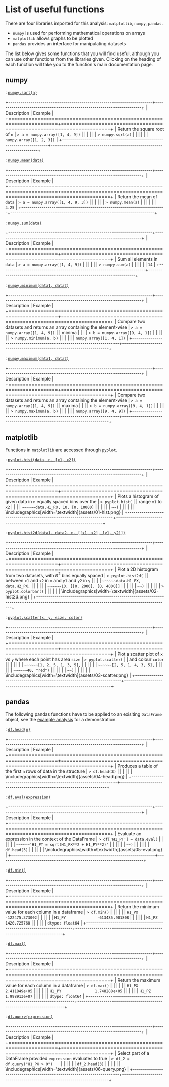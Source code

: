 
# List of useful functions

There are four libraries imported for this analysis: `matplotlib`, `numpy`, `pandas`.

 - `numpy` is used for performing mathematical operations on arrays
 - `matplotlib` allows graphs to be plotted
 - `pandas` provides an interface for manipulating datasets

The list below gives some functions that you will find useful, although you can use other functions from the libraries given.
Clicking on the heading of each function will take you to the function's main documentation page.

## numpy

: [`numpy.sqrt(n)`](http://docs.scipy.org/doc/numpy/reference/generated/numpy.sqrt.html)

+-----------------------------------------------------------------------+-----------------------------------------------------------------------+
| Description                                                           | Example                                                               |
+=======================================================================+=======================================================================+
| Return the square root of `n`                                         | `> a = numpy.array([1, 4, 9])`                                        |
|                                                                       |                                                                       |
|                                                                       | `> numpy.sqrt(a)`                                                     |
|                                                                       |                                                                       |
|                                                                       | `numpy.array([1, 2, 3])`                                              |
+-----------------------------------------------------------------------+-----------------------------------------------------------------------+


: [`numpy.mean(data)`](http://docs.scipy.org/doc/numpy/reference/generated/numpy.mean.html)

+-----------------------------------------------------------------------+-----------------------------------------------------------------------+
| Description                                                           | Example                                                               |
+=======================================================================+=======================================================================+
| Return the mean of `data`                                             | `> a = numpy.array([1, 4, 9, 3])`                                     |
|                                                                       |                                                                       |
|                                                                       | `> numpy.mean(a)`                                                     |
|                                                                       |                                                                       |
|                                                                       | `4.25`                                                                |
+-----------------------------------------------------------------------+-----------------------------------------------------------------------+


: [`numpy.sum(data)`](http://docs.scipy.org/doc/numpy/reference/generated/numpy.sum.html)

+-----------------------------------------------------------------------+-----------------------------------------------------------------------+
| Description                                                           | Example                                                               |
+=======================================================================+=======================================================================+
| Sum all elements in `data`                                            | `> a = numpy.array([1, 4, 9])`                                        |
|                                                                       |                                                                       |
|                                                                       | `> numpy.sum(a)`                                                      |
|                                                                       |                                                                       |
|                                                                       | `14`                                                                  |
+-----------------------------------------------------------------------+-----------------------------------------------------------------------+


: [`numpy.minimum(data1, data2)`](http://docs.scipy.org/doc/numpy-1.10.0/reference/generated/numpy.minimum.html)

+-----------------------------------------------------------------------+-----------------------------------------------------------------------+
| Description                                                           | Example                                                               |
+=======================================================================+=======================================================================+
| Compare two datasets and returns an array containing the element-wise | `> a = numpy.array([1, 4, 9])`                                        |
| minima                                                                |                                                                       |
|                                                                       | `> b = numpy.array([9, 4, 1])`                                        |
|                                                                       |                                                                       |
|                                                                       | `> numpy.minimum(a, b)`                                               |
|                                                                       |                                                                       |
|                                                                       | `numpy.array([1, 4, 1])`                                              |
+-----------------------------------------------------------------------+-----------------------------------------------------------------------+


: [`numpy.maximum(data1, data2)`](http://docs.scipy.org/doc/numpy-1.10.0/reference/generated/numpy.maximum.html)

+-----------------------------------------------------------------------+-----------------------------------------------------------------------+
| Description                                                           | Example                                                               |
+=======================================================================+=======================================================================+
| Compare two datasets and returns an array containing the element-wise | `> a = numpy.array([1, 4, 9])`                                        |
| maxima                                                                |                                                                       |
|                                                                       | `> b = numpy.array([9, 4, 1])`                                        |
|                                                                       |                                                                       |
|                                                                       | `> numpy.maximum(a, b)`                                               |
|                                                                       |                                                                       |
|                                                                       | `numpy.array([9, 4, 9])`                                              |
+-----------------------------------------------------------------------+-----------------------------------------------------------------------+


## matplotlib

Functions in `matplotlib` are accessed through `pyplot`.

: [`pyplot.hist(data, n, [x1, x2])`](http://matplotlib.org/api/pyplot_api.html#matplotlib.pyplot.hist)

+-----------------------------------------------------------------------+-----------------------------------------------------------------------+
| Description                                                           | Example                                                               |
+=======================================================================+=======================================================================+
| Plots a histogram of given data in `n` equally spaced bins over the   | `> pyplot.hist(`                                                      |
| range `x1` to `x2`                                                    |                                                                       |
|                                                                       | `~~~~~~data.H1_PX, 10, [0, 10000]`                                    |
|                                                                       |                                                                       |
|                                                                       | `~~)`                                                                 |
|                                                                       |                                                                       |
|                                                                       | \includegraphics[width=\textwidth]{assets/01-hist.png}                |
+-----------------------------------------------------------------------+-----------------------------------------------------------------------+


: [`pyplot.hist2d(data1, data2, n, [[x1, x2], [y1, y2]])`](http://matplotlib.org/api/pyplot_api.html#matplotlib.pyplot.hist2d)

+-----------------------------------------------------------------------+-----------------------------------------------------------------------+
| Description                                                           | Example                                                               |
+=======================================================================+=======================================================================+
| Plot a 2D histogram from two datasets, with $n^2$ bins equally spaced | `> pyplot.hist2d(`                                                    |
| between `x1` and `x2` in `x` and `y1` and `y2` in `y`                 |                                                                       |
|                                                                       | `~~~~~~data.H1_PX, data.H2_PX,`                                       |
|                                                                       |                                                                       |
|                                                                       | `~~~~~~10, [[0, 2000], [0, 4000]]`                                    |
|                                                                       |                                                                       |
|                                                                       | `~~)`                                                                 |
|                                                                       |                                                                       |
|                                                                       | `> pyplot.colorbar()`                                                 |
|                                                                       |                                                                       |
|                                                                       | \includegraphics[width=\textwidth]{assets/02-hist2d.png}              |
+-----------------------------------------------------------------------+-----------------------------------------------------------------------+


: [`pyplot.scatter(x, y, size, color)`](http://matplotlib.org/api/pyplot_api.html#matplotlib.pyplot.scatter)

+-----------------------------------------------------------------------+-----------------------------------------------------------------------+
| Description                                                           | Example                                                               |
+=======================================================================+=======================================================================+
| Plot a scatter plot of `x` vs `y` where each point has area `size`    | `> pyplot.scatter(`                                                   |
| and colour `color`                                                    |                                                                       |
|                                                                       |                                                                       |
|                                                                       | `~~~~~~[1, 2, 5, 1, 3, 5],`                                           |
|                                                                       |                                                                       |
|                                                                       | `~~~~~~[2, 5, 1, 4, 3, 5],`                                           |
|                                                                       |                                                                       |
|                                                                       | `~~~~~~40, "red")`                                                    |
|                                                                       |                                                                       |
|                                                                       | `~~)`                                                                 |
|                                                                       |                                                                       |
|                                                                       | \includegraphics[width=\textwidth]{assets/03-scatter.png}             |
+-----------------------------------------------------------------------+-----------------------------------------------------------------------+

## pandas

The following pandas functions have to be applied to an exisiting `DataFrame` object, see the [example analysis](https://github.com/lhcb/opendata-project/blob/master/Example-Analysis.ipynb) for a demonstration.

: [`df.head(n)`](http://pandas.pydata.org/pandas-docs/stable/generated/pandas.DataFrame.head.html)

+-----------------------------------------------------------------------+-----------------------------------------------------------------------+
| Description                                                           | Example                                                               |
+=======================================================================+=======================================================================+
| Produces a table of the first `n` rows of data in the structure       | `> df.head(3)`                                                        |
|                                                                       |                                                                       |
|                                                                       | \includegraphics[width=\textwidth]{assets/04-head.png}                |
+-----------------------------------------------------------------------+-----------------------------------------------------------------------+


: [`df.eval(expression)`](http://pandas.pydata.org/pandas-docs/stable/generated/pandas.DataFrame.eval.html)

+-----------------------------------------------------------------------+-----------------------------------------------------------------------+
| Description                                                           | Example                                                               |
+=======================================================================+=======================================================================+
| Evaluate an expression in the context of the DataFrame                | `> df['H1_PT'] = data.eval(`               |
|                                                                       |                                                                       |
|                                                                       | `~~~~~~'H1_PT = sqrt(H1_PX**2 + H1_PY**2)'`                           |
|                                                                       |                                                                       |
|                                                                       | `~~)`                                                                 |
|                                                                       |                                                                       |
|                                                                       | `df.head(3)`                                                          |
|                                                                       |                                                                       |
|                                                                       | \includegraphics[width=\textwidth]{assets/05-eval.png}                |
+-----------------------------------------------------------------------+-----------------------------------------------------------------------+


: [`df.min()`](http://pandas.pydata.org/pandas-docs/stable/generated/pandas.DataFrame.min.html)

+-----------------------------------------------------------------------+-----------------------------------------------------------------------+
| Description                                                           | Example                                                               |
+=======================================================================+=======================================================================+
| Return the minimum value for each column in a dataframe               | `> df.min()`                                                          |
|                                                                       |                                                                       |
|                                                                       | `H1_PX              -122475.373002`                                   |
|                                                                       |                                                                       |
|                                                                       | `H1_PY              -613485.901808`                                   |
|                                                                       |                                                                       |
|                                                                       | `H1_PZ                 1420.725768`                                   |
|                                                                       |                                                                       |
|                                                                       | `dtype: float64`                                                      |
+-----------------------------------------------------------------------+-----------------------------------------------------------------------+



: [`df.max()`](http://pandas.pydata.org/pandas-docs/stable/generated/pandas.DataFrame.max.html)

+-----------------------------------------------------------------------+-----------------------------------------------------------------------+
| Description                                                           | Example                                                               |
+=======================================================================+=======================================================================+
| Return the maximum value for each column in a dataframe               | `> df.max()`                                                          |
|                                                                       |                                                                       |
|                                                                       | `H1_PX               2.411849e+05`                                    |
|                                                                       |                                                                       |
|                                                                       | `H1_PY               1.748288e+05`                                    |
|                                                                       |                                                                       |
|                                                                       | `H1_PZ               1.998913e+07`                                    |
|                                                                       |                                                                       |
|                                                                       | `dtype: float64`                                                      |
+-----------------------------------------------------------------------+-----------------------------------------------------------------------+



: [`df.query(expression)`](http://pandas.pydata.org/pandas-docs/stable/generated/pandas.DataFrame.query.html)

+-----------------------------------------------------------------------+-----------------------------------------------------------------------+
| Description                                                           | Example                                                               |
+=======================================================================+=======================================================================+
| Select part of a DataFrame provided `expression` evaluates to true    | `> df_2 = df.query("H1_PX > 0")   `                                   |
|                                                                       |                                                                       |
|                                                                       | `df_2.head(3)`                                                        |
|                                                                       |                                                                       |
|                                                                       | \includegraphics[width=\textwidth]{assets/06-query.png}               |
+-----------------------------------------------------------------------+-----------------------------------------------------------------------+
